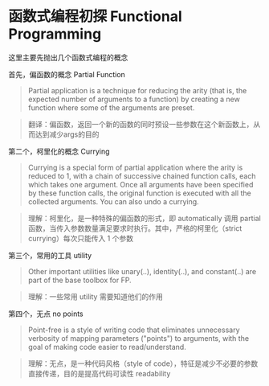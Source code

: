 # 函数式编程初探 Functional Programming

这里主要先抛出几个函数式编程的概念

首先，偏函数的概念 Partial Function
>Partial application is a technique for reducing the arity (that is, the expected number of arguments to a function) by creating a new function where some of the arguments are preset.  

>翻译：偏函数，返回一个新的函数的同时预设一些参数在这个新函数上，从而达到减少args的目的

第二个，柯里化的概念 Currying
>Currying is a special form of partial application where the arity is reduced to 1, with a chain of successive chained function calls, each which takes one argument. Once all arguments have been specified by these function calls, the original function is executed with all the collected arguments. You can also undo a currying.  

>理解：柯里化，是一种特殊的偏函数的形式，即 automatically 调用 partial 函数，当传入参数数量满足要求时执行。其中，严格的柯里化（strict currying）每次只能传入 1 个参数

第三个，常用的工具 utility
>Other important utilities like unary(..), identity(..), and constant(..) are part of the base toolbox for FP.  

>理解：一些常用 utility 需要知道他们的作用

第四个，无点 no points
>Point-free is a style of writing code that eliminates unnecessary verbosity of mapping parameters ("points") to arguments, with the goal of making code easier to read/understand.  

>理解：无点，是一种代码风格（style of code），特征是减少不必要的参数直接传递，目的是提高代码可读性 readability
